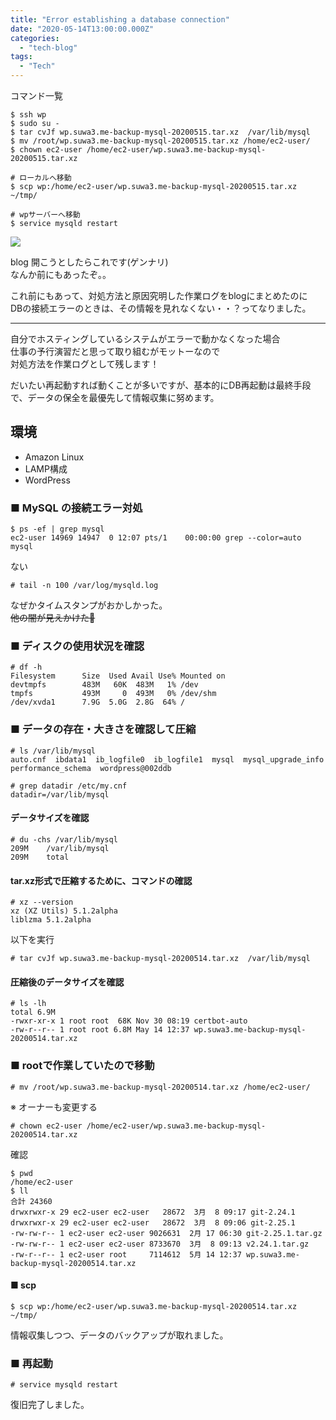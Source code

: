 ```yaml
---
title: "Error establishing a database connection"
date: "2020-05-14T13:00:00.000Z"
categories: 
  - "tech-blog"
tags: 
  - "Tech"
---
```


コマンド一覧

```
$ ssh wp
$ sudo su -
$ tar cvJf wp.suwa3.me-backup-mysql-20200515.tar.xz  /var/lib/mysql
$ mv /root/wp.suwa3.me-backup-mysql-20200515.tar.xz /home/ec2-user/
$ chown ec2-user /home/ec2-user/wp.suwa3.me-backup-mysql-20200515.tar.xz

# ローカルへ移動
$ scp wp:/home/ec2-user/wp.suwa3.me-backup-mysql-20200515.tar.xz ~/tmp/

# wpサーバーへ移動
$ service mysqld restart
```

![](/images/スクリーンショット-2020-05-14-21.07.22.png)

blog 開こうとしたらこれです(ゲンナリ)  
なんか前にもあったぞ。。

これ前にもあって、対処方法と原因究明した作業ログをblogにまとめたのに  
DBの接続エラーのときは、その情報を見れなくない・・？ってなりました。

* * *

自分でホスティングしているシステムがエラーで動かなくなった場合  
仕事の予行演習だと思って取り組むがモットーなので  
対処方法を作業ログとして残します！  

だいたい再起動すれば動くことが多いですが、基本的にDB再起動は最終手段で、データの保全を最優先して情報収集に努めます。

## 環境

- Amazon Linux  
- LAMP構成  
- WordPress  

### ■ MySQL の接続エラー対処

```
$ ps -ef | grep mysql
ec2-user 14969 14947  0 12:07 pts/1    00:00:00 grep --color=auto mysql
```

ない

```
# tail -n 100 /var/log/mysqld.log
```

なぜかタイムスタンプがおかしかった。  
~~他の闇が見えかけた🙈~~

### ■ ディスクの使用状況を確認

```
# df -h
Filesystem      Size  Used Avail Use% Mounted on
devtmpfs        483M   60K  483M   1% /dev
tmpfs           493M     0  493M   0% /dev/shm
/dev/xvda1      7.9G  5.0G  2.8G  64% /
```

### ■ データの存在・大きさを確認して圧縮

```
# ls /var/lib/mysql
auto.cnf  ibdata1  ib_logfile0  ib_logfile1  mysql  mysql_upgrade_info  performance_schema  wordpress@002ddb
```

```
# grep datadir /etc/my.cnf
datadir=/var/lib/mysql
```

#### データサイズを確認

```
# du -chs /var/lib/mysql
209M    /var/lib/mysql
209M    total
```

#### tar.xz形式で圧縮するために、コマンドの確認

```
# xz --version
xz (XZ Utils) 5.1.2alpha
liblzma 5.1.2alpha
```

以下を実行

```
# tar cvJf wp.suwa3.me-backup-mysql-20200514.tar.xz  /var/lib/mysql
```

#### 圧縮後のデータサイズを確認

```
# ls -lh
total 6.9M
-rwxr-xr-x 1 root root  68K Nov 30 08:19 certbot-auto
-rw-r--r-- 1 root root 6.8M May 14 12:37 wp.suwa3.me-backup-mysql-20200514.tar.xz
```

### ■ rootで作業していたので移動

```
# mv /root/wp.suwa3.me-backup-mysql-20200514.tar.xz /home/ec2-user/
```

※ オーナーも変更する

```
# chown ec2-user /home/ec2-user/wp.suwa3.me-backup-mysql-20200514.tar.xz
```

確認

```
$ pwd
/home/ec2-user
$ ll
合計 24360
drwxrwxr-x 29 ec2-user ec2-user   28672  3月  8 09:17 git-2.24.1
drwxrwxr-x 29 ec2-user ec2-user   28672  3月  8 09:06 git-2.25.1
-rw-rw-r-- 1 ec2-user ec2-user 9026631  2月 17 06:30 git-2.25.1.tar.gz
-rw-rw-r-- 1 ec2-user ec2-user 8733670  3月  8 09:13 v2.24.1.tar.gz
-rw-r--r-- 1 ec2-user root     7114612  5月 14 12:37 wp.suwa3.me-backup-mysql-20200514.tar.xz
```

#### ■ scp

```
$ scp wp:/home/ec2-user/wp.suwa3.me-backup-mysql-20200514.tar.xz ~/tmp/
```

情報収集しつつ、データのバックアップが取れました。

### ■ 再起動

```
# service mysqld restart
```

復旧完了しました。
